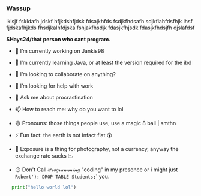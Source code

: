 ### Wassup

lklsjf fskldafh jdskf hfjkdshfjdsk fdsajkhfds fsdjkfhdsafh sdjkflahfdsfhjk lhsf fjdskafhjkds fhsdjkalhfdjska fshjakfhsdjk fdasjkfhjsdk fdasjkfhdsjfh djslafdsf

**SHays24/that person who cant program.**
- 🔭 I’m currently working on Jankis98
- 🌱 I’m currently learning Java, or at least the version required for the ibd
- 👯 I’m looking to collaborate on anything?
- 🤔 I’m looking for help with work
- 💬 Ask me about procrastination
- 📫 How to reach me: why do you want to lol
- 😄 Pronouns: those things people use, use a magic 8 ball | smthn
- ⚡ Fun fact: the earth is not infact flat 😲  
- 📸 Exposure is a thing for photography, not a currency, anyway the exchange rate sucks 📉

- 😶 Don't Call 𝒫𝓇𝑜𝑔𝓇𝒶𝓂𝓂𝒾𝓃𝑔 "coding" in my presence or i might just ```Robert'); DROP TABLE Students;```[¹] you.

```python
  print("hello world lol")
```

[¹]: https://xkcd.com/327/ "Fine🙄"